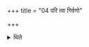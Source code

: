 +++
title = "04 परि त्वा गिर्वणो"

+++

<details><summary>थिते</summary>

परि त्वा गिर्वणो गिर इति सर्वतः परिश्रित्य विष्णोः श्नप्त्रे स्थ इति रराट्या अन्तौ व्यस्यति । सम्मृशतीत्येके ४
</details>
